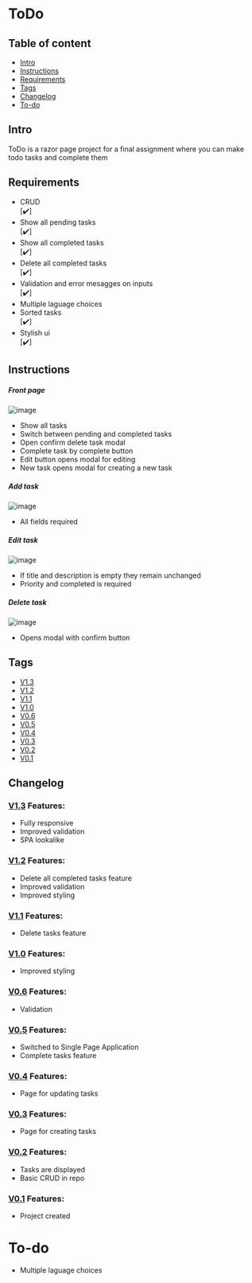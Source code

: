 # ToDo

## Table of content
* [Intro](#Intro)
* [Instructions](#Instructions)
* [Requirements](#Requirements)
* [Tags](#Tags)
* [Changelog](#Changelog)
* [To-do](#To-do)


## Intro
ToDo is a razor page project for a final assignment where you can make todo tasks and complete them

## Requirements
<ul>
  <li>CRUD</li> [✔️]
  <li>Show all pending tasks</li> [✔️]
  <li>Show all completed tasks</li> [✔️]
  <li>Delete all completed tasks</li> [✔️]
  <li>Validation and error mesagges on inputs</li>[✔️]
  <li>Multiple laguage choices</li>
  <li>Sorted tasks</li>[✔️]
  <li>Stylish ui</li>[✔️]
</ul>

## Instructions

##### Front page
![image](https://user-images.githubusercontent.com/101317597/191428365-5e6a7212-b2a1-414b-91c8-7f78a0e8f4ea.png)
* Show all tasks 
* Switch between pending and completed tasks
* Open confirm delete task modal
* Complete task by complete button
* Edit button opens modal for editing
* New task opens modal for creating a new task

##### Add task
![image](https://user-images.githubusercontent.com/101317597/191429271-48807014-692c-45db-b974-c0bb700ef77b.png)
* All fields required

##### Edit task
![image](https://user-images.githubusercontent.com/101317597/191429416-459c6dd9-0e45-4568-971f-4d7affb121f7.png)
* If title and description is empty they remain unchanged
* Priority and completed is required

##### Delete task
![image](https://user-images.githubusercontent.com/101317597/191429515-0837be87-6e86-4aeb-9109-3251ec86ee87.png)
* Opens modal with confirm button


## Tags
* [V1.3](https://github.com/Elias1040/ToDo/tree/V1.3)
* [V1.2](https://github.com/Elias1040/ToDo/tree/V1.2)
* [V1.1](https://github.com/Elias1040/ToDo/tree/V1.1)
* [V1.0](https://github.com/Elias1040/ToDo/tree/V1.0)
* [V0.6](https://github.com/Elias1040/ToDo/tree/V0.6)
* [V0.5](https://github.com/Elias1040/ToDo/tree/V0.5)
* [V0.4](https://github.com/Elias1040/ToDo/tree/V0.4)
* [V0.3](https://github.com/Elias1040/ToDo/tree/V0.3)
* [V0.2](https://github.com/Elias1040/ToDo/tree/V0.2)
* [V0.1](https://github.com/Elias1040/ToDo/tree/V0.1)


## Changelog

### [V1.3](https://github.com/Elias1040/ToDo/tree/V1.3) Features: 
* Fully responsive
* Improved validation
* SPA lookalike

### [V1.2](https://github.com/Elias1040/ToDo/tree/V1.2) Features: 
* Delete all completed tasks feature
* Improved validation
* Improved styling

### [V1.1](https://github.com/Elias1040/ToDo/tree/V1.1) Features:
* Delete tasks feature

### [V1.0](https://github.com/Elias1040/ToDo/tree/V1.0) Features:
* Improved styling

### [V0.6](https://github.com/Elias1040/ToDo/tree/V0.6) Features:
* Validation

### [V0.5](https://github.com/Elias1040/ToDo/tree/V0.5) Features:
* Switched to Single Page Application
* Complete tasks feature

### [V0.4](https://github.com/Elias1040/ToDo/tree/V0.4) Features:
* Page for updating tasks

### [V0.3](https://github.com/Elias1040/ToDo/tree/V0.3) Features:
* Page for creating tasks

### [V0.2](https://github.com/Elias1040/ToDo/tree/V0.3) Features:
* Tasks are displayed
* Basic CRUD in repo

### [V0.1](https://github.com/Elias1040/ToDo/tree/V0.3) Features:
* Project created

# To-do
* Multiple laguage choices
